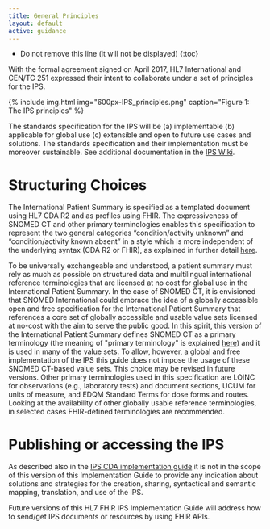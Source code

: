 ```yaml
---
title: General Principles
layout: default
active: guidance
---
```


<!-- {:.no_toc} -->

<!-- TOC  the css styling for this is \pages\assets\css\project.css under 'markdown-toc'-->

* Do not remove this line (it will not be displayed)
{:toc}

<p>
With the formal agreement signed on April 2017, HL7 International and CEN/TC 251 expressed their intent to collaborate under a set of principles for the IPS.
<!--
<div class="image">
<img src="assets/images/600px-IPS_principles.png" width="400" />
<div>The IPS Principles</div>
</div>
-->

{% include img.html img="600px-IPS_principles.png" caption="Figure 1: The IPS principles" %}

The standards specification for the IPS will be (a) implementable (b) applicable for global use (c) extensible and open to future use cases and solutions. The standards specification and their implementation must be moreover sustainable. 
See additional documentation in the <a href="http://international-patient-summary.net/mediawiki/index.php?title=IPS_implementationguide_1#General_Principles_for_this_Specification">IPS Wiki</a>.
</p>


# Structuring Choices

The International Patient Summary is specified as a templated document using HL7 CDA R2 and as profiles using FHIR. The expressiveness of SNOMED CT and other primary terminologies enables this specification to represent the two general categories “condition/activity unknown” and “condition/activity known absent” in a style which is more independent of the underlying syntax (CDA R2 or FHIR), as explained in further detail <a href="http://international-patient-summary.net/mediawiki/index.php?title=IPS_implementationguide_1#Representing_.22known_absent.22_and_.22not_known.22">here</a>.

To be universally exchangeable and understood, a patient summary must rely as much as possible on structured data and multilingual international reference terminologies that are licensed at no cost for global use in the International Patient Summary. In the case of SNOMED CT, it is envisioned that SNOMED International could embrace the idea of a globally accessible open and free specification for the International Patient Summary that references a core set of globally accessible and usable value sets licensed at no-cost with the aim to serve the public good. In this spirit, this version of the International Patient Summary defines SNOMED CT as a primary terminology (the meaning of "primary terminology" is explained <a href="http://international-patient-summary.net/mediawiki/index.php?title=IPS_implementationguide_1#How_to_use_terminologies_.28preferred_binding.29">here</a>) and it is used in many of the value sets. To allow, however, a global and free implementation of the IPS this guide does not impose the usage of these SNOMED CT-based value sets. This choice may be revised in future versions. Other primary terminologies used in this specification are LOINC for observations (e.g., laboratory tests) and document sections, UCUM for units of measure, and EDQM Standard Terms for dose forms and routes. Looking at the availability of other globally usable reference terminologies, in selected cases FHIR-defined terminologies are recommended.

# Publishing or accessing the IPS
As described also in the [IPS CDA implementation guide](http://international-patient-summary.net/mediawiki/index.php?title=IPS_implementationguide_1#Functional_requirements_and_high-level_use_cases) it is not in the scope of this version of this Implementation Guide to provide any indication about solutions and strategies for the creation, sharing, syntactical and semantic mapping, translation, and use of the IPS.

Future versions of this HL7 FHIR IPS Implementation Guide will address how to send/get IPS documents or resources by using FHIR APIs.
